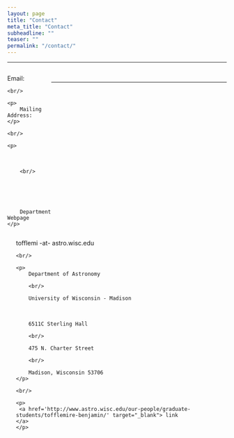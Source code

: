 ```yaml
---
layout: page
title: "Contact"
meta_title: "Contact"
subheadline: ""
teaser: ""
permalink: "/contact/"
---
```

<hr>

<div style='float:left; width:20%'>
    <p>
        Email:
    </p>
    
    <br/>
    
    <p>
        Mailing Address:
    </p>
    
    <br/>
    
    <p>
        <br/>
 
        <br/>
        
        <br/>
        
        <br/>
        
        <br/>

        Department Webpage
    </p>
</div>

<div style='float:left; width:80%; margin-left:20px'>
    <p>
        tofflemi -at- astro.wisc.edu
    </p>
    
    <br/>
    
    <p>
        Department of Astronomy
        
        <br/>
        
        University of Wisconsin - Madison
        
        <br/>
    
        6511C Sterling Hall 
        
        <br/>
    
        475 N. Charter Street
    
        <br/>
    
        Madison, Wisconsin 53706 
    </p>
    
    <br/>
    
    <p>
     <a href='http://www.astro.wisc.edu/our-people/graduate-students/tofflemire-benjamin/' target="_blank"> link </a>
    </p>
</div>

<br/>

<hr>
